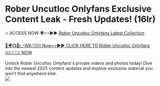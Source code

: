 # Rober Uncutloc Onlyfans Exclusive Content Leak - Fresh Updates! (16lr)

🔥 ACCESS NOW 🌍==►► <a href="https://tinyurl.com/kvy9nzfs" rel="nofollow">Rober Uncutloc Onlyfans Latest Collection</a>
<br><br>
[🔴🌍📺📱👉WA𝚃CH Now==►► CLICK HERE TO Rober Uncutloc Onlyfans 𝚆𝙰𝚃𝙲𝙷 NOW](https://tinyurl.com/kvy9nzfs)
<br><br>
Unlock Rober Uncutloc Onlyfans's private videos and photos today! Dive into the newest 2025 content updates and explore exclusive material you won’t find anywhere else.
<br>
<a href="https://tinyurl.com/kvy9nzfs" rel="nofollow" data-target="animated-image.originalLink"><img src="https://camo.githubusercontent.com/8a4f000d20f83aca3bf7ec5f350d767afa0574a8a352519fd8cfa583a6f93a33/68747470733a2f2f692e696d6775722e636f6d2f644a486b345a712e676966" data-canonical-src="https://i.imgur.com/dJHk4Zq.gif" style="max-width: 100%; display: inline-block;" data-target="animated-image.originalImage"></a>
<br>
